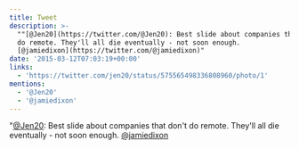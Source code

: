 ```yaml
---
title: Tweet
description: >-
  ""[@Jen20](https://twitter.com/@Jen20): Best slide about companies that don't
  do remote. They'll all die eventually - not soon enough. 
  [@jamiedixon](https://twitter.com/@jamiedixon)"
date: '2015-03-12T07:03:19+00:00'
links:
  - 'https://twitter.com/jen20/status/575565498336808960/photo/1'
mentions:
  - '@Jen20'
  - '@jamiedixon'
---
```

"[@Jen20](https://twitter.com/@Jen20): Best slide about companies that don't do remote. They'll all die eventually - not soon enough.  [@jamiedixon](https://twitter.com/@jamiedixon)
